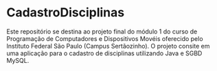 # CadastroDisciplinas

Este repositório se destina ao projeto final do módulo 1 do curso de Programação de Computadores e Dispositivos Movéis oferecido pelo Instituto Federal São Paulo (Campus Sertãozinho). O projeto consite em uma aplicação para o cadastro de disciplinas utilizando Java e SGBD MySQL.
